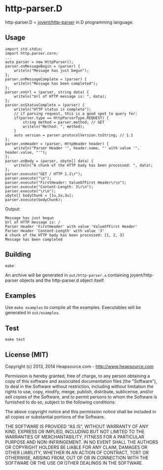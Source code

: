 http-parser.D
===

http-parser.D = [joyent/http-parser](https://github.com/joyent/http-parser/) in D programming language.

## Usage

	import std.stdio;
	import http.parser.core;
	...
	auto parser = new HttpParser();
	parser.onMessageBegin = (parser) {
		writeln("Message has just begun");
	};
	parser.onMessageComplete = (parser) {
		writeln("Message has been completed");
	};
	parser.onUrl = (parser, string data) {
		writeln("Url of HTTP message is: ", data);
	};
	parser.onStatusComplete = (parser) {
		writeln("HTTP status is complete");
        // if parsing request, this is a good spot to query for:
        if(parser.type == HttpParserType.REQUEST) {
            string method = parser.method; // GET
            writeln("Method: ", method);
        }
        auto version = parser.protocolVersion.toString; // 1.1
	};
	parser.onHeader = (parser, HttpHeader header) {
		writeln("Parser Header '", header.name, "' with value '", header.value, "'");
	};
	parser.onBody = (parser, ubyte[] data) {
		writeln("A chunk of the HTTP bady has been processed: ", data);
	};
	parser.execute("GET / HTTP 1.1\r");
	parser.execute("\n");
	parser.execute("FirstHeader: ValueOfFirst Header\r\n");
	parser.execute("Content-Length: 3\r\n");
	parser.execute("\r\n");
	ubyte[] bodyChunk = [1u,2u,3u];
	parser.execute(bodyChunk);


Output:


	Message has just begun
	Url of HTTP message is: /
	Parser Header 'FirstHeader' with value 'ValueOfFirst Header'
	Parser Header 'Content-Length' with value '3'
	A chunk of the HTTP bady has been processed: [1, 2, 3]
	Message has been completed


## Building

	make

An archive will be generated in `out/http-parser.a` containing joyent/http-parser objects and the http-parser.d object itself.

## Examples

Use `make examples` to compile all the examples. Executables will be generated in `out/examples`.


## Test


	make test


## License (MIT)

Copyright (c) 2013, 2014 Heapsource.com - http://www.heapsource.com

Permission is hereby granted, free of charge, to any person obtaining a copy of this software and associated documentation files (the "Software"), to deal in the Software without restriction, including without limitation the rights to use, copy, modify, merge, publish, distribute, sublicense, and/or sell copies of the Software, and to permit persons to whom the Software is furnished to do so, subject to the following conditions:

The above copyright notice and this permission notice shall be included in all copies or substantial portions of the Software.

THE SOFTWARE IS PROVIDED "AS IS", WITHOUT WARRANTY OF ANY KIND, EXPRESS OR IMPLIED, INCLUDING BUT NOT LIMITED TO THE WARRANTIES OF MERCHANTABILITY, FITNESS FOR A PARTICULAR PURPOSE AND NON-INFRINGEMENT. IN NO EVENT SHALL THE AUTHORS OR COPYRIGHT HOLDERS BE LIABLE FOR ANY CLAIM, DAMAGES OR OTHER LIABILITY, WHETHER IN AN ACTION OF CONTRACT, TORT OR OTHERWISE, ARISING FROM, OUT OF OR IN CONNECTION WITH THE SOFTWARE OR THE USE OR OTHER DEALINGS IN THE SOFTWARE.
